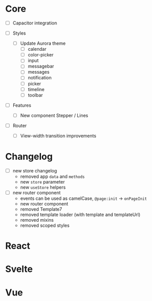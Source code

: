 # Core

- [ ] Capacitor integration
- [ ] Styles

  - [ ] Update Aurora theme
    - [ ] calendar
    - [ ] color-picker
    - [ ] input
    - [ ] messagebar
    - [ ] messages
    - [ ] notification
    - [ ] picker
    - [ ] timeline
    - [ ] toolbar

- [ ] Features
  - [ ] New component Stepper / Lines
- [ ] Router
  - [ ] View-width transition improvements

# Changelog

- [ ] new store changelog
  - removed app `data` and `methods`
  - new `store` parameter
  - new `useStore` helpers
- [ ] new router component
  - events can be used as camelCase, `@page:init` -> `onPageInit`
  - new router component
  - removed Template7
  - removed template loader (with template and templateUrl)
  - removed mixins
  - removed scoped styles

# React

# Svelte

# Vue
